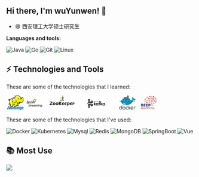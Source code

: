<div>
  <img src="https://github-readme-stats.vercel.app/api?username=Ostrich5yw&show_icons=true" alt="" align="right" style="margin-bottom: 20px;" />
</div>


## Hi there, I'm wuYunwen! 👋

- 😄 西安理工大学硕士研究生


**Languages and tools:**  

![Java](https://img.shields.io/badge/-Java-green?style=flat-square&logo=java)
![Go](https://img.shields.io/badge/-Go-blue?style=flat-square&logo=go)
![Git](https://img.shields.io/badge/-Git-yellow?style=flat-square&logo=git)
![Linux](https://img.shields.io/badge/-Linux-E04E39?style=flat-square&logo=linux)

## ⚡ Technologies and Tools

These are some of the technologies that I learned:

<code><img height="40" src="https://github.com/Ostrich5yw/Ostrich5yw/blob/main/icon/hadoop.jpg"></code>
<code><img height="40" src="https://github.com/Ostrich5yw/Ostrich5yw/blob/main/icon/Spark1.jpg"></code>
<code><img height="40" src="https://github.com/Ostrich5yw/Ostrich5yw/blob/main/icon/zookeeper.jpg"></code>
<code><img height="40" src="https://github.com/Ostrich5yw/Ostrich5yw/blob/main/icon/Kafka.jpg"></code>
<code><img height="40" src="https://github.com/Ostrich5yw/Ostrich5yw/blob/main/icon/docker.jpg"></code>
<code><img height="40" src="https://github.com/Ostrich5yw/Ostrich5yw/blob/main/icon/DeepLearning.jpg"></code>


These are some of the technologies that I've used:


![Docker](https://img.shields.io/badge/-Docker-326CE5?style=flat-square&logo=docker)
![Kubernetes](https://img.shields.io/badge/-Kubernetes-green?style=flat-square&logo=Kubernetes)
![Mysql](https://img.shields.io/badge/-Mysql-orange?style=flat-square&logo=Mysql)
![Redis](https://img.shields.io/badge/-Redis-blue?style=flat-square&logo=Redis)
![MongoDB](https://img.shields.io/badge/-MongoDB-red?style=flat-square&logo=mongodb)
![SpringBoot](https://img.shields.io/badge/-SpringBoot-7360F2?style=flat-square&logo=springboot)
![Vue](https://img.shields.io/badge/-Vue-ED2761?style=flat-square&logo=vue.js)



## 📚 Most Use

<div>
  <img src="https://github-readme-stats.vercel.app/api/top-langs/?username=Ostrich5yw&layout=compact"   style="margin-bottom: 20px;" />
</div>
